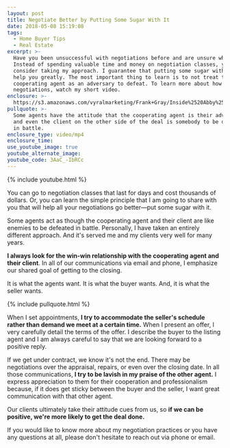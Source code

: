 ```yaml
---
layout: post
title: Negotiate Better by Putting Some Sugar With It
date: 2018-05-08 15:19:08
tags:
  - Home Buyer Tips
  - Real Estate
excerpt: >-
  Have you been unsuccessful with negotiations before and are unsure why?
  Instead of spending valuable time and money on negotiation classes, you should
  consider taking my approach. I guarantee that putting some sugar with it will
  help you greatly. The most important thing to learn is to not treat the
  cooperating agent as an adversary to defeat. To learn more about how I do
  negotiations, watch my short video.
enclosure: >-
  https://s3.amazonaws.com/vyralmarketing/Frank+Gray/Inside%2520Abby%2520Realty-%2520Put%2520Some%2520Sugar%2520Wit%2520It.mp4
pullquote: >-
  Some agents have the attitude that the cooperating agent is their adversary
  and even the client on the other side of the deal is somebody to be defeated
  in battle.
enclosure_type: video/mp4
enclosure_time:
use_youtube_image: true
youtube_alternate_image:
youtube_code: 3AaC_-IbRCc
---
```


{% include youtube.html %}

You can go to negotiation classes that last for days and cost thousands of dollars. Or, you can learn the simple principle that I am going to share with you that will help all your negotiations go better—put some sugar with it.

Some agents act as though the cooperating agent and their client are like enemies to be defeated in battle. Personally, I have taken an entirely different approach. And it's served me and my clients very well for many years.

**I always look for the win-win relationship with the cooperating agent and their client**. In all of our communications via email and phone, I emphasize our shared goal of getting to the closing. &nbsp;

It is what the agents want. It is what the buyer wants. And, it is what the seller wants.

{% include pullquote.html %}

When I set appointments, **I try to accommodate the seller's schedule rather than demand we meet at a certain time.** When I present an offer, I very carefully detail the terms of the offer. I describe the buyer to the listing agent and I am always careful to say that we are looking forward to a positive reply. &nbsp;

If we get under contract, we know it's not the end. There may be negotiations over the appraisal, repairs, or even over the closing date. In all those communications, **I try to be lavish in my praise of the other agent.** I express appreciation to them for their cooperation and professionalism because, if it does get sticky between the buyer and the seller, I want great communication with that other agent.

Our clients ultimately take their attitude cues from us, so **if we can be positive, we're more likely to get the deal done.**

If you would like to know more about my negotiation practices or you have any questions at all, please don't hesitate to reach out via phone or email.&nbsp;